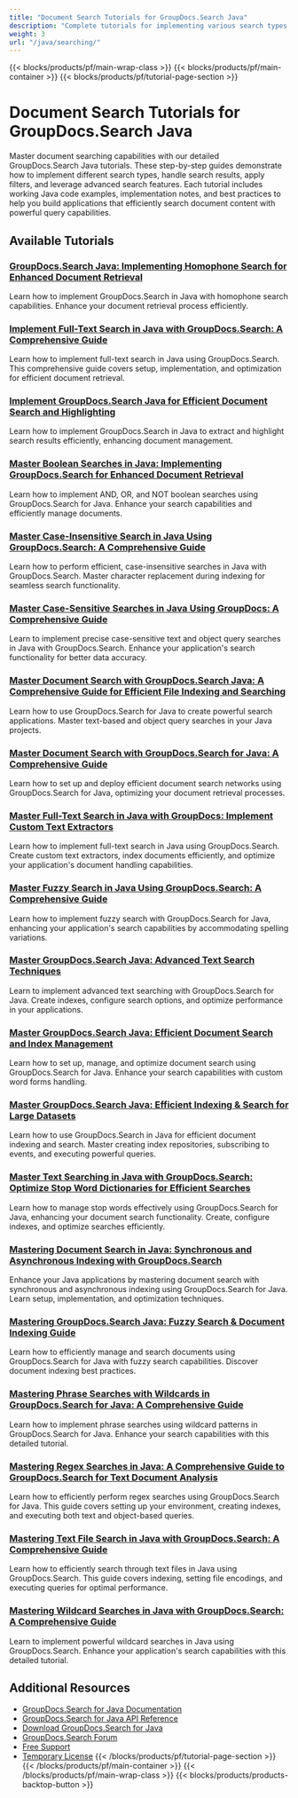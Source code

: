 ```yaml
---
title: "Document Search Tutorials for GroupDocs.Search Java"
description: "Complete tutorials for implementing various search types including boolean, fuzzy, phrase, wildcard, and regular expression searches using GroupDocs.Search for Java."
weight: 3
url: "/java/searching/"
---
```

{{< blocks/products/pf/main-wrap-class >}}
{{< blocks/products/pf/main-container >}}
{{< blocks/products/pf/tutorial-page-section >}}
# Document Search Tutorials for GroupDocs.Search Java

Master document searching capabilities with our detailed GroupDocs.Search Java tutorials. These step-by-step guides demonstrate how to implement different search types, handle search results, apply filters, and leverage advanced search features. Each tutorial includes working Java code examples, implementation notes, and best practices to help you build applications that efficiently search document content with powerful query capabilities.

## Available Tutorials

### [GroupDocs.Search Java&#58; Implementing Homophone Search for Enhanced Document Retrieval](./groupdocs-search-java-homophone-guide/)
Learn how to implement GroupDocs.Search in Java with homophone search capabilities. Enhance your document retrieval process efficiently.

### [Implement Full-Text Search in Java with GroupDocs.Search&#58; A Comprehensive Guide](./implement-full-text-search-java-groupdocs-search/)
Learn how to implement full-text search in Java using GroupDocs.Search. This comprehensive guide covers setup, implementation, and optimization for efficient document retrieval.

### [Implement GroupDocs.Search Java for Efficient Document Search and Highlighting](./implement-groupdocs-search-java-document-search/)
Learn how to implement GroupDocs.Search in Java to extract and highlight search results efficiently, enhancing document management.

### [Master Boolean Searches in Java&#58; Implementing GroupDocs.Search for Enhanced Document Retrieval](./implement-boolean-searches-groupdocs-java/)
Learn how to implement AND, OR, and NOT boolean searches using GroupDocs.Search for Java. Enhance your search capabilities and efficiently manage documents.

### [Master Case-Insensitive Search in Java Using GroupDocs.Search&#58; A Comprehensive Guide](./master-case-insensitive-search-java-groupdocs-search/)
Learn how to perform efficient, case-insensitive searches in Java with GroupDocs.Search. Master character replacement during indexing for seamless search functionality.

### [Master Case-Sensitive Searches in Java Using GroupDocs&#58; A Comprehensive Guide](./master-case-sensitive-searches-java-groupdocs/)
Learn to implement precise case-sensitive text and object query searches in Java with GroupDocs.Search. Enhance your application's search functionality for better data accuracy.

### [Master Document Search with GroupDocs.Search Java&#58; A Comprehensive Guide for Efficient File Indexing and Searching](./master-document-search-groupdocs-java/)
Learn how to use GroupDocs.Search for Java to create powerful search applications. Master text-based and object query searches in your Java projects.

### [Master Document Search with GroupDocs.Search for Java&#58; A Comprehensive Guide](./mastering-document-search-groupdocs-java/)
Learn how to set up and deploy efficient document search networks using GroupDocs.Search for Java, optimizing your document retrieval processes.

### [Master Full-Text Search in Java with GroupDocs&#58; Implement Custom Text Extractors](./java-full-text-search-groupdocs-custom-extractor/)
Learn how to implement full-text search in Java using GroupDocs.Search. Create custom text extractors, index documents efficiently, and optimize your application's document handling capabilities.

### [Master Fuzzy Search in Java Using GroupDocs.Search&#58; A Comprehensive Guide](./master-fuzzy-search-java-groupdocs/)
Learn how to implement fuzzy search with GroupDocs.Search for Java, enhancing your application's search capabilities by accommodating spelling variations.

### [Master GroupDocs.Search Java&#58; Advanced Text Search Techniques](./groupdocs-search-java-advanced-text-search-guide/)
Learn to implement advanced text searching with GroupDocs.Search for Java. Create indexes, configure search options, and optimize performance in your applications.

### [Master GroupDocs.Search Java&#58; Efficient Document Search and Index Management](./groupdocs-search-java-efficient-document-search/)
Learn how to set up, manage, and optimize document search using GroupDocs.Search for Java. Enhance your search capabilities with custom word forms handling.

### [Master GroupDocs.Search Java&#58; Efficient Indexing & Search for Large Datasets](./master-groupdocs-search-java-indexing-search/)
Learn how to use GroupDocs.Search in Java for efficient document indexing and search. Master creating index repositories, subscribing to events, and executing powerful queries.

### [Master Text Searching in Java with GroupDocs.Search&#58; Optimize Stop Word Dictionaries for Efficient Searches](./master-text-searching-java-groupdocs-search-stop-words/)
Learn how to manage stop words effectively using GroupDocs.Search for Java, enhancing your document search functionality. Create, configure indexes, and optimize searches efficiently.

### [Mastering Document Search in Java&#58; Synchronous and Asynchronous Indexing with GroupDocs.Search](./master-groupdocs-search-java-document-indexing/)
Enhance your Java applications by mastering document search with synchronous and asynchronous indexing using GroupDocs.Search for Java. Learn setup, implementation, and optimization techniques.

### [Mastering GroupDocs.Search Java&#58; Fuzzy Search & Document Indexing Guide](./groupdocs-search-java-fuzzy-document-indexing/)
Learn how to efficiently manage and search documents using GroupDocs.Search for Java with fuzzy search capabilities. Discover document indexing best practices.

### [Mastering Phrase Searches with Wildcards in GroupDocs.Search for Java&#58; A Comprehensive Guide](./groupdocs-search-java-phrase-wildcard/)
Learn how to implement phrase searches using wildcard patterns in GroupDocs.Search for Java. Enhance your search capabilities with this detailed tutorial.

### [Mastering Regex Searches in Java&#58; A Comprehensive Guide to GroupDocs.Search for Text Document Analysis](./groupdocs-search-java-regex-tutorial/)
Learn how to efficiently perform regex searches using GroupDocs.Search for Java. This guide covers setting up your environment, creating indexes, and executing both text and object-based queries.

### [Mastering Text File Search in Java with GroupDocs.Search&#58; A Comprehensive Guide](./master-text-searching-java-groupdocs/)
Learn how to efficiently search through text files in Java using GroupDocs.Search. This guide covers indexing, setting file encodings, and executing queries for optimal performance.

### [Mastering Wildcard Searches in Java with GroupDocs.Search&#58; A Comprehensive Guide](./wildcard-searches-groupdocs-java-guide/)
Learn to implement powerful wildcard searches in Java using GroupDocs.Search. Enhance your application's search capabilities with this detailed tutorial.

## Additional Resources

- [GroupDocs.Search for Java Documentation](https://docs.groupdocs.com/search/java/)
- [GroupDocs.Search for Java API Reference](https://reference.groupdocs.com/search/java/)
- [Download GroupDocs.Search for Java](https://releases.groupdocs.com/search/java/)
- [GroupDocs.Search Forum](https://forum.groupdocs.com/c/search)
- [Free Support](https://forum.groupdocs.com/)
- [Temporary License](https://purchase.groupdocs.com/temporary-license/)
{{< /blocks/products/pf/tutorial-page-section >}}
{{< /blocks/products/pf/main-container >}}
{{< /blocks/products/pf/main-wrap-class >}}
{{< blocks/products/products-backtop-button >}}